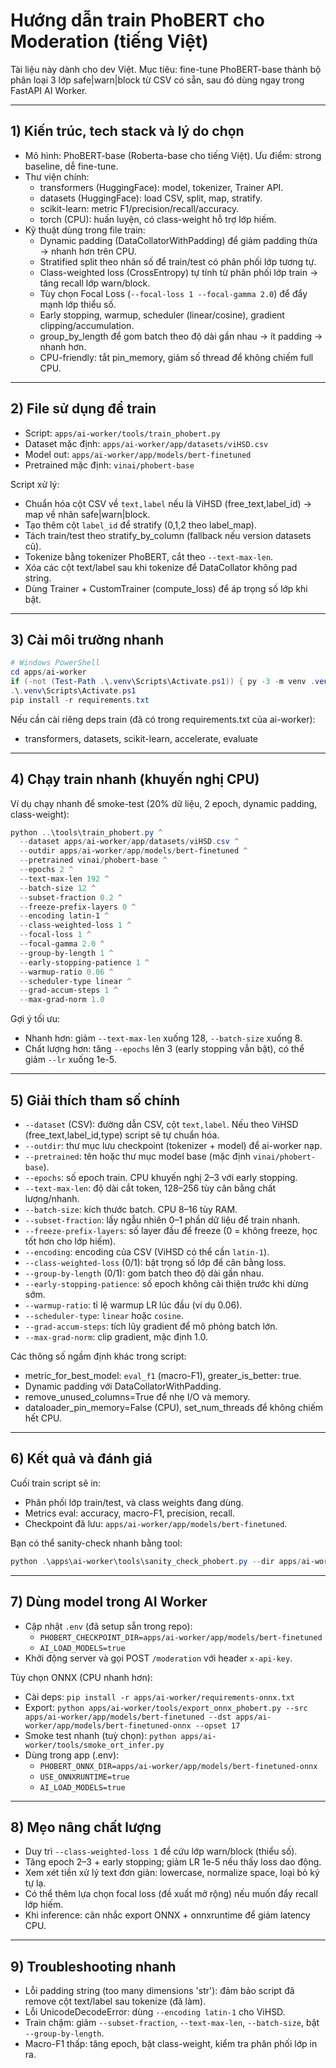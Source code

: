 # Hướng dẫn train PhoBERT cho Moderation (tiếng Việt)

Tài liệu này dành cho dev Việt. Mục tiêu: fine-tune PhoBERT-base thành bộ phân loại 3 lớp safe|warn|block từ CSV có sẵn, sau đó dùng ngay trong FastAPI AI Worker.

---

## 1) Kiến trúc, tech stack và lý do chọn

- Mô hình: PhoBERT-base (Roberta-base cho tiếng Việt). Ưu điểm: strong baseline, dễ fine-tune.
- Thư viện chính:
  - transformers (HuggingFace): model, tokenizer, Trainer API.
  - datasets (HuggingFace): load CSV, split, map, stratify.
  - scikit-learn: metric F1/precision/recall/accuracy.
  - torch (CPU): huấn luyện, có class-weight hỗ trợ lớp hiếm.
- Kỹ thuật dùng trong file train:
  - Dynamic padding (DataCollatorWithPadding) để giảm padding thừa → nhanh hơn trên CPU.
  - Stratified split theo nhãn số để train/test có phân phối lớp tương tự.
  - Class-weighted loss (CrossEntropy) tự tính từ phân phối lớp train → tăng recall lớp warn/block.
  - Tùy chọn Focal Loss (`--focal-loss 1 --focal-gamma 2.0`) để đẩy mạnh lớp thiểu số.
  - Early stopping, warmup, scheduler (linear/cosine), gradient clipping/accumulation.
  - group_by_length để gom batch theo độ dài gần nhau → ít padding → nhanh hơn.
  - CPU-friendly: tắt pin_memory, giảm số thread để không chiếm full CPU.

---

## 2) File sử dụng để train

- Script: `apps/ai-worker/tools/train_phobert.py`
- Dataset mặc định: `apps/ai-worker/app/datasets/viHSD.csv`
- Model out: `apps/ai-worker/app/models/bert-finetuned`
- Pretrained mặc định: `vinai/phobert-base`

Script xử lý:
- Chuẩn hóa cột CSV về `text,label` nếu là ViHSD (free_text,label_id) → map về nhãn safe|warn|block.
- Tạo thêm cột `label_id` để stratify (0,1,2 theo label_map).
- Tách train/test theo stratify_by_column (fallback nếu version datasets cũ).
- Tokenize bằng tokenizer PhoBERT, cắt theo `--text-max-len`.
- Xóa các cột text/label sau khi tokenize để DataCollator không pad string.
- Dùng Trainer + CustomTrainer (compute_loss) để áp trọng số lớp khi bật.

---

## 3) Cài môi trường nhanh

```powershell
# Windows PowerShell
cd apps/ai-worker
if (-not (Test-Path .\.venv\Scripts\Activate.ps1)) { py -3 -m venv .venv }
.\.venv\Scripts\Activate.ps1
pip install -r requirements.txt
```

Nếu cần cài riêng deps train (đã có trong requirements.txt của ai-worker):
- transformers, datasets, scikit-learn, accelerate, evaluate

---

## 4) Chạy train nhanh (khuyến nghị CPU)

Ví dụ chạy nhanh để smoke-test (20% dữ liệu, 2 epoch, dynamic padding, class-weight):

```powershell
python ..\tools\train_phobert.py ^
  --dataset apps/ai-worker/app/datasets/viHSD.csv ^
  --outdir apps/ai-worker/app/models/bert-finetuned ^
  --pretrained vinai/phobert-base ^
  --epochs 2 ^
  --text-max-len 192 ^
  --batch-size 12 ^
  --subset-fraction 0.2 ^
  --freeze-prefix-layers 0 ^
  --encoding latin-1 ^
  --class-weighted-loss 1 ^
  --focal-loss 1 ^
  --focal-gamma 2.0 ^
  --group-by-length 1 ^
  --early-stopping-patience 1 ^
  --warmup-ratio 0.06 ^
  --scheduler-type linear ^
  --grad-accum-steps 1 ^
  --max-grad-norm 1.0
```

Gợi ý tối ưu:
- Nhanh hơn: giảm `--text-max-len` xuống 128, `--batch-size` xuống 8.
- Chất lượng hơn: tăng `--epochs` lên 3 (early stopping vẫn bật), có thể giảm `--lr` xuống 1e-5.

---

## 5) Giải thích tham số chính

- `--dataset` (CSV): đường dẫn CSV, cột `text,label`. Nếu theo ViHSD (free_text,label_id,type) script sẽ tự chuẩn hóa.
- `--outdir`: thư mục lưu checkpoint (tokenizer + model) để ai-worker nạp.
- `--pretrained`: tên hoặc thư mục model base (mặc định `vinai/phobert-base`).
- `--epochs`: số epoch train. CPU khuyến nghị 2–3 với early stopping.
- `--text-max-len`: độ dài cắt token, 128–256 tùy cân bằng chất lượng/nhanh.
- `--batch-size`: kích thước batch. CPU 8–16 tùy RAM.
- `--subset-fraction`: lấy ngẫu nhiên 0–1 phần dữ liệu để train nhanh.
- `--freeze-prefix-layers`: số layer đầu để freeze (0 = không freeze, học tốt hơn cho lớp hiếm).
- `--encoding`: encoding của CSV (ViHSD có thể cần `latin-1`).
- `--class-weighted-loss` (0/1): bật trọng số lớp để cân bằng loss.
- `--group-by-length` (0/1): gom batch theo độ dài gần nhau.
- `--early-stopping-patience`: số epoch không cải thiện trước khi dừng sớm.
- `--warmup-ratio`: tỉ lệ warmup LR lúc đầu (ví dụ 0.06).
- `--scheduler-type`: `linear` hoặc `cosine`.
- `--grad-accum-steps`: tích lũy gradient để mô phỏng batch lớn.
- `--max-grad-norm`: clip gradient, mặc định 1.0.

Các thông số ngầm định khác trong script:
- metric_for_best_model: `eval_f1` (macro-F1), greater_is_better: true.
- Dynamic padding với DataCollatorWithPadding.
- remove_unused_columns=True để nhẹ I/O và memory.
- dataloader_pin_memory=False (CPU), set_num_threads để không chiếm hết CPU.

---

## 6) Kết quả và đánh giá

Cuối train script sẽ in:
- Phân phối lớp train/test, và class weights đang dùng.
- Metrics eval: accuracy, macro-F1, precision, recall.
- Checkpoint đã lưu: `apps/ai-worker/app/models/bert-finetuned`.

Bạn có thể sanity-check nhanh bằng tool:

```powershell
python .\apps\ai-worker\tools\sanity_check_phobert.py --dir apps/ai-worker/app/models/bert-finetuned
```

---

## 7) Dùng model trong AI Worker

- Cập nhật `.env` (đã setup sẵn trong repo):
  - `PHOBERT_CHECKPOINT_DIR=apps/ai-worker/app/models/bert-finetuned`
  - `AI_LOAD_MODELS=true`
- Khởi động server và gọi POST `/moderation` với header `x-api-key`.

Tùy chọn ONNX (CPU nhanh hơn):
- Cài deps: `pip install -r apps/ai-worker/requirements-onnx.txt`
- Export: `python apps/ai-worker/tools/export_onnx_phobert.py --src apps/ai-worker/app/models/bert-finetuned --dst apps/ai-worker/app/models/bert-finetuned-onnx --opset 17`
- Smoke test nhanh (tuỳ chọn): `python apps/ai-worker/tools/smoke_ort_infer.py`
- Dùng trong app (.env):
  - `PHOBERT_ONNX_DIR=apps/ai-worker/app/models/bert-finetuned-onnx`
  - `USE_ONNXRUNTIME=true`
  - `AI_LOAD_MODELS=true`

---

## 8) Mẹo nâng chất lượng

- Duy trì `--class-weighted-loss 1` để cứu lớp warn/block (thiểu số).
- Tăng epoch 2–3 + early stopping; giảm LR 1e-5 nếu thấy loss dao động.
- Xem xét tiền xử lý text đơn giản: lowercase, normalize space, loại bỏ ký tự lạ.
- Có thể thêm lựa chọn focal loss (đề xuất mở rộng) nếu muốn đẩy recall lớp hiếm.
- Khi inference: cân nhắc export ONNX + onnxruntime để giảm latency CPU.

---

## 9) Troubleshooting nhanh

- Lỗi padding string (too many dimensions 'str'): đảm bảo script đã remove cột text/label sau tokenize (đã làm).
- Lỗi UnicodeDecodeError: dùng `--encoding latin-1` cho ViHSD.
- Train chậm: giảm `--subset-fraction`, `--text-max-len`, `--batch-size`, bật `--group-by-length`.
- Macro-F1 thấp: tăng epoch, bật class-weight, kiểm tra phân phối lớp in ra.

